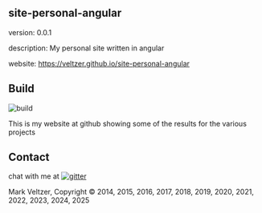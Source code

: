 ## site-personal-angular

version: 0.0.1

description: My personal site written in angular

website: https://veltzer.github.io/site-personal-angular

## Build

![build](https://github.com/veltzer/site-personal-angular/workflows/build/badge.svg)

This is my website at github showing some of the results for the various projects

## Contact

chat with me at [![gitter](https://badges.gitter.im/Join%20Chat.svg)](https://gitter.im/veltzer/mark.veltzer)

Mark Veltzer, Copyright © 2014, 2015, 2016, 2017, 2018, 2019, 2020, 2021, 2022, 2023, 2024, 2025
